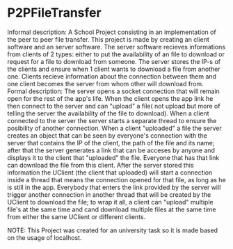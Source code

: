 # P2PFileTransfer
Informal description:
 A School Project consisting in an implementation of the peer to peer file transfer. This project is made by creating an client software and an server software. The server software recieves informations from clients of 2 types: either to put the availability of an file to download or request for a file to download from someone. The server stores the IP-s of the clients and ensure when 1 client wants to download a file from another one. Clients recieve information about the connection between them and one client becomes the server from whom other will download from.  
Formal description:
  The server opens a socket connection that will remain open for the rest of the app's life. When the client opens the app link he then connect to the server and can "upload" a file( not upload but more of telling the server the availability of the file to download).
  When a client connected to the server the server starts a separate thread to ensure the posibility of another connection. When a client "uploaded" a file the server creates an object that can be seen by everyone's connection with the server that contains the IP of the client, the path of the file and its name; after that the server generates a link that can be acceses by anyone and displays it to the client that "uploaded" the file. Everyone that has that link can download the file from this client. After the server stored this information the UClient (the client that uploaded) will start a connection inside a thread that means the connection opened for that file, as long as he is still in the app. Everybody that enters the link provided by the server will trigger another connection in another thread that will be created by the UClient to download the file; to wrap it all, a client can "upload" multiple file's at the same time and cand download multiple files at the same time from either the same UClient or different clients.
  
NOTE: This Project was created for an university task so it is made based on the usage of localhost.
